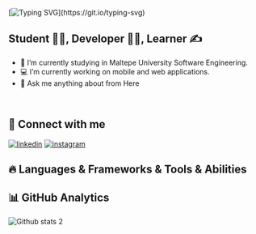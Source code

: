 [![Typing SVG](https://readme-typing-svg.demolab.com/?lines=Hey+there,+I+am+using+Github!)](https://git.io/typing-svg)
##

## Student 👨‍🎓, Developer 👩‍💻, Learner ✍ 
- 🔭 I’m currently studying in Maltepe University Software Engineering.
- 💻 I’m currently working on mobile and web applications.
- 💬 Ask me anything about from Here
<br />

## 📩 Connect with me
[![linkedin](https://img.shields.io/badge/Linkedin-000000?style=for-the-badge&logo=Linkedin&logoColor=white)](https://www.linkedin.com/in/tahademirhan/)
[![instagram](https://img.shields.io/badge/Instagram-000000?style=for-the-badge&logo=Instagram&logoColor=white)](https://www.instagram.com/tahadmrhan/)

## 🔥 Languages & Frameworks & Tools & Abilities 

## 📊 GitHub Analytics
![Github stats 2](https://github-readme-stats.vercel.app/api?username=tahademirhan&show_icons=true&theme=radical)
